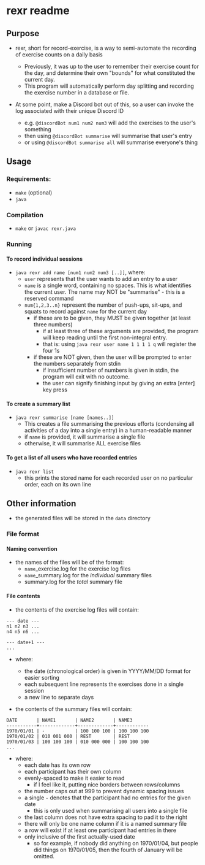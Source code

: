 # rexr readme

## Purpose
- rexr, short for record-exercise, is a way to semi-automate the recording of exercise counts on a daily basis
	- Previously, it was up to the user to remember their exercise count for the day, and determine their own "bounds" for what constituted the current day.
	- This program will automatically perform day splitting and recording the exercise number in a database or file.
	
- At some point, make a Discord bot out of this, so a user can invoke the log associated with their unique Discord ID
	- e.g. `@discordBot num1 num2 num3` will add the exercises to the user's something
	- then using `@discordBot summarise` will summarise that user's entry
	- or using `@discordBot summarise all` will summarise everyone's thing
	
## Usage
### Requirements:
- `make` (optional)
- `java`

### Compilation
- `make` or `javac rexr.java`

### Running
#### To record individual sessions
- `java rexr add name [num1 num2 num3 [..]]`, where:
	- `user` represents that the user wants to add an entry to a user
	- `name` is a single word, containing no spaces. This is what identifies the current user. The name may NOT be "summarise" - this is a reserved command
	- `num{1,2,3..n}` represent the number of push-ups, sit-ups, and squats to record against `name` for the current day
		- if these are to be given, they MUST be given together (at least three numbers)
			- if at least three of these arguments are provided, the program will keep reading until the first non-integral entry.
			- that is: using `java rexr user name 1 1 1 1 q` will register the four 1s
		- if these are NOT given, then the user will be prompted to enter the numbers separately from stdin
			- if insufficient number of numbers is given in stdin, the program will exit with no outcome.
			- the user can signify finishing input by giving an extra [enter] key press

#### To create a summary list
- `java rexr summarise [name [names..]]`
	- This creates a file summarising the previous efforts (condensing all activities of a day into a single entry) in a human-readable manner
	- if `name` is provided, it will summarise a single file
	- otherwise, it will summarise ALL exercise files

#### To get a list of all users who have recorded entries
- `java rexr list`
	- this prints the stored name for each recorded user on no particular order, each on its own line

## Other information
- the generated files will be stored in the `data` directory

### File format
#### Naming convention
- the names of the files will be of the format:
	- `name`\_exercise.log for the exercise log files
	- `name`\_summary.log for the _individual_ summary files
	- summary.log for the _total_ summary file

#### File contents
- the contents of the exercise log files will contain:

```
--- date ---
n1 n2 n3 ...
n4 n5 n6 ...

--- date+1 ---
...

```

- where: 
	- the date (chronological order) is given in YYYY/MM/DD format for easier sorting
	- each subsequent line represents the exercises done in a single session
	- a new line to separate days
	
- the contents of the summary files will contain:

```
DATE       | NAME1       | NAME2       | NAME3
-----------+-------------+-------------+------------
1970/01/01 | -           | 100 100 100 | 100 100 100
1970/01/02 | 010 001 000 | REST        | REST
1970/01/03 | 100 100 100 | 010 000 000 | 100 100 100
...
```

- where:
	- each date has its own row
	- each participant has their own column
	- evenly-spaced to make it easier to read
		- if I feel like it, putting nice borders between rows/columns
	- the number caps out at 999 to prevent dynamic spacing issues
	- a single `-` denotes that the participant had no entries for the given date
		- this is only used when summarising all users into a single file
	- the last column does not have extra spacing to pad it to the right
	- there will only be one name column if it is a named summary file
	- a row will exist if at least one participant had entries in there
	- only inclusive of the first actually-used date
		- so for example, if nobody did anything on 1970/01/04, but people did things on 1970/01/05, then the fourth of January will be omitted.
